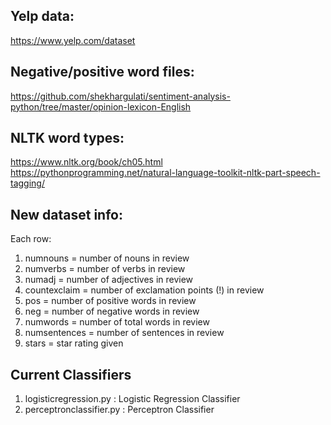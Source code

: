 ## Yelp data:
https://www.yelp.com/dataset

## Negative/positive word files:
https://github.com/shekhargulati/sentiment-analysis-python/tree/master/opinion-lexicon-English

## NLTK word types:
https://www.nltk.org/book/ch05.html
https://pythonprogramming.net/natural-language-toolkit-nltk-part-speech-tagging/

## New dataset info:
Each row:
1. numnouns = number of nouns in review
2. numverbs = number of verbs in review
3. numadj = number of adjectives in review
4. countexclaim = number of exclamation points (!) in review
5. pos = number of positive words in review
6. neg = number of negative words in review
7. numwords = number of total words in review
8. numsentences = number of sentences in review
9. stars = star rating given

## Current Classifiers
1. logisticregression.py : Logistic Regression Classifier
2. perceptronclassifier.py : Perceptron Classifier
